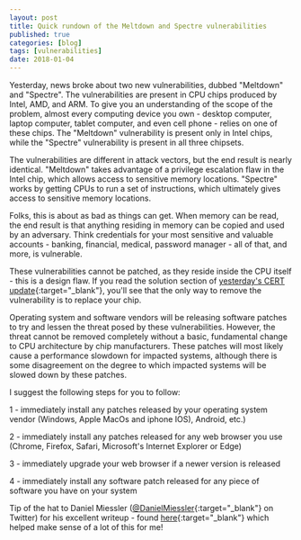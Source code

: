 ```yaml
---
layout: post
title: Quick rundown of the Meltdown and Spectre vulnerabilities
published: true
categories: [blog]
tags: [vulnerabilities]
date: 2018-01-04
---
```


Yesterday, news broke about two new vulnerabilities, dubbed "Meltdown" and "Spectre".  The vulnerabilities are present in CPU chips produced by Intel, AMD, and ARM.  To give you an understanding of the scope of the problem, almost every computing device you own - desktop computer, laptop computer, tablet computer, and even cell phone - relies on one of these chips.  The "Meltdown" vulnerability is present only in Intel chips, while the "Spectre" vulnerability is present in all three chipsets.

The vulnerabilities are different in attack vectors, but the end result is nearly identical.  "Meltdown" takes advantage of a privilege escalation flaw in the Intel chip, which allows access to sensitive memory locations.  "Spectre" works by getting CPUs to run a set of instructions, which ultimately gives access to sensitive memory locations.

Folks, this is about as bad as things can get. When memory can be read, the end result is that anything residing in memory can be copied and used by an adversary. Think credentials for your most sensitive and valuable accounts - banking, financial, medical, password manager - all of that, and more, is vulnerable.

These vulnerabilities cannot be patched, as they reside inside the CPU itself - this is a design flaw. If you read the solution section of [yesterday's CERT update](https://www.kb.cert.org/vuls/id/584653){:target="_blank"}, you'll see that the only way to remove the vulnerability is to replace your chip.

Operating system and software vendors will be releasing software patches to try and lessen the threat posed by these vulnerabilities. However, the threat cannot be removed completely without a basic, fundamental change to CPU architecture by chip manufacturers.  These patches will most likely cause a performance slowdown for impacted systems, although there is some disagreement on the degree to which impacted systems will be slowed down by these patches.

I suggest the following steps for you to follow:

1 - immediately install any patches released by your operating system vendor (Windows, Apple MacOs and iphone IOS), Android, etc.)

2 - immediately install any patches released for any web browser you use (Chrome, Firefox, Safari, Microsoft's Internet Explorer or Edge)

3 - immediately upgrade your web browser if a newer version is released

4 - immediately install any software patch released for any piece of software you have on your system

Tip of the hat to Daniel Miessler ([@DanielMiessler](https://twitter.com/DanielMiessler/){:target="_blank"} on Twitter) for his excellent writeup - found [here](https://danielmiessler.com/blog/simple-explanation-difference-meltdown-spectre/){:target="_blank"} which helped make sense of a lot of this for me!

